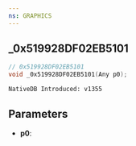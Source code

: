 ```yaml
---
ns: GRAPHICS
---
```

## _0x519928DF02EB5101

```c
// 0x519928DF02EB5101
void _0x519928DF02EB5101(Any p0);
```

```
NativeDB Introduced: v1355
```

## Parameters
* **p0**:
